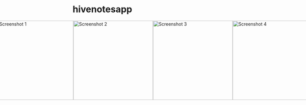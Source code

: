 # hivenotesapp


<div style="display:flex; justify-content:center;">
  <img src="https://user-images.githubusercontent.com/115031668/236801613-e351704f-8a82-46b8-a5eb-a8234fdccaab.png" width="250" alt="Screenshot 1">
  <img src="https://user-images.githubusercontent.com/115031668/236801620-decfa5e4-cf24-491d-a3bc-5773dad2adf6.png" width="250" alt="Screenshot 2">
  <img src="https://user-images.githubusercontent.com/115031668/236801633-09c746bb-a298-47d6-b337-33d9e4ad48c4.png" width="250" alt="Screenshot 3">
  <img src="https://user-images.githubusercontent.com/115031668/236801652-e4db090e-8efe-49f6-85ba-06d661102029.png" width="250" alt="Screenshot 4">
</div>
